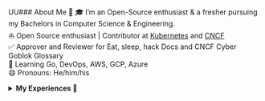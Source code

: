 UU### About Me 🚀
🎓 I’m an Open-Source enthusiast & a fresher pursuing my Bachelors in Computer Science & Engineering. </br>
⛵ Open Source enthusiast | Contributor at [Kubernetes](https://github.com/kubernetes) and [CNCF](https://github.com/cncf)</br>
✅ Approver and Reviewer for Eat, sleep, hack Docs and CNCF Cyber Goblok Glossary</br>
🌱 Learning Go, DevOps, AWS, GCP, Azure</br>
😄 Pronouns: He/him/his</br>


<details>
   
<summary><b>My Experiences 🙌</b></summary>
    

- [GitHub Campus Expert](https://githubcampus.expert/experts) - Campus Experts are student leaders that strive to build diverse and inclusive spaces to learn skills, share their experiences, and build projects together. They can be found across the globe leading in-person and online conferences, meetups, and hackathons, and maintaining open source projects.<br>
- [AWS Community Builder](https://aws.amazon.com/developer/community/community-builders/community-builders-directory/?cb-cards.sort-by=item.additionalFields.cbName&cb-cards.sort-order=asc&awsf.builder-category=*all&awsf.location=*all&awsf.year=*all&cb-cards.q=Mitul&cb-cards.q_operator=AND) – AWS Community builders are very enthusiast about Cloud and they do experiment cloud features and do test some awesome features and enlightens their community <br>
- [Microsoft Learn Student Ambassador]( https://studentambassadors.microsoft.com/en-US/profile/94378 ) - Conducted workshops & webinars on Azure, GitHub & Git etc.<br>
- [Auth0 Ambassador]( https://auth0.com/ambassador-program) – Auth0 Ambassadors are passionate community leaders and they learn Auth0 technologies and share these within his community<br>
- [Postman Student Leader](https://www.postman.com/company/student-program/#student-expert-program)– Postman Student Leaders are Postman Student experts and are passionate about API’s and builds API’s and share the knowledge within his community<br>
- Dan semuanya tidak berguna 😂 <br>



<!--Adding private contributions count to total commits count
![Anurag's GitHub stats](https://github-readme-stats.vercel.app/api?username=mitul3737&count_private=true)-->
<!--
![Anurag's GitHub stats](https://github-readme-stats.vercel.app/api?username=anuraghazra&hide=contribs,prs)-->
<!--Showing icons
![Anurag's GitHub stats](https://github-readme-stats.vercel.app/api?username=anuraghazra&show_icons=true)-->
<!--theme colour change  
![Anurag's GitHub stats](https://github-readme-stats.vercel.app/api?username=brianfredo&show_icons=true&theme=merko/dark/ radical/ merko/ gruvbox/ tokyonight/ onedark/ cobalt/ synthwave/highcontrast/ dracula)-->

### Coding Stats
<!--START_SECTION:waka-->

```text
Python   25 mins         █████████████████████████   100.00 %
```

<!--END_SECTION:waka-->


<!--..-->
